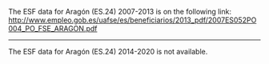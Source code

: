 The ESF data for Aragón (ES.24) 2007-2013 is on the following link: 
http://www.empleo.gob.es/uafse/es/beneficiarios/2013_pdf/2007ES052PO004_PO_FSE_ARAGON.pdf

----

The ESF data for Aragón (ES.24) 2014-2020 is not available.
